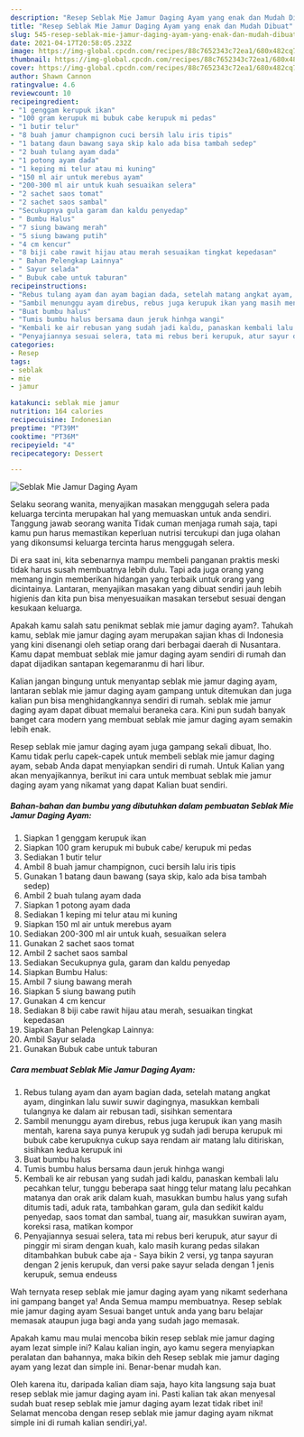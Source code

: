 ```yaml
---
description: "Resep Seblak Mie Jamur Daging Ayam yang enak dan Mudah Dibuat"
title: "Resep Seblak Mie Jamur Daging Ayam yang enak dan Mudah Dibuat"
slug: 545-resep-seblak-mie-jamur-daging-ayam-yang-enak-dan-mudah-dibuat
date: 2021-04-17T20:58:05.232Z
image: https://img-global.cpcdn.com/recipes/88c7652343c72ea1/680x482cq70/seblak-mie-jamur-daging-ayam-foto-resep-utama.jpg
thumbnail: https://img-global.cpcdn.com/recipes/88c7652343c72ea1/680x482cq70/seblak-mie-jamur-daging-ayam-foto-resep-utama.jpg
cover: https://img-global.cpcdn.com/recipes/88c7652343c72ea1/680x482cq70/seblak-mie-jamur-daging-ayam-foto-resep-utama.jpg
author: Shawn Cannon
ratingvalue: 4.6
reviewcount: 10
recipeingredient:
- "1 genggam kerupuk ikan"
- "100 gram kerupuk mi bubuk cabe kerupuk mi pedas"
- "1 butir telur"
- "8 buah jamur champignon cuci bersih lalu iris tipis"
- "1 batang daun bawang saya skip kalo ada bisa tambah sedep"
- "2 buah tulang ayam dada"
- "1 potong ayam dada"
- "1 keping mi telur atau mi kuning"
- "150 ml air untuk merebus ayam"
- "200-300 ml air untuk kuah sesuaikan selera"
- "2 sachet saos tomat"
- "2 sachet saos sambal"
- "Secukupnya gula garam dan kaldu penyedap"
- " Bumbu Halus"
- "7 siung bawang merah"
- "5 siung bawang putih"
- "4 cm kencur"
- "8 biji cabe rawit hijau atau merah sesuaikan tingkat kepedasan"
- " Bahan Pelengkap Lainnya"
- " Sayur selada"
- " Bubuk cabe untuk taburan"
recipeinstructions:
- "Rebus tulang ayam dan ayam bagian dada, setelah matang angkat ayam, dinginkan lalu suwir suwir dagingnya, masukkan kembali tulangnya ke dalam air rebusan tadi, sisihkan sementara"
- "Sambil menunggu ayam direbus, rebus juga kerupuk ikan yang masih mentah, karena saya punya kerupuk yg sudah jadi berupa kerupuk mi bubuk cabe kerupuknya cukup saya rendam air matang lalu ditiriskan, sisihkan kedua kerupuk ini"
- "Buat bumbu halus"
- "Tumis bumbu halus bersama daun jeruk hinhga wangi"
- "Kembali ke air rebusan yang sudah jadi kaldu, panaskan kembali lalu pecahkan telur, tunggu beberapa saat hingg telur matang lalu pecahkan matanya dan orak arik dalam kuah, masukkan bumbu halus yang sufah ditumis tadi, aduk rata, tambahkan garam, gula dan sedikit kaldu penyedap, saos tomat dan sambal, tuang air, masukkan suwiran ayam, koreksi rasa, matikan kompor"
- "Penyajiannya sesuai selera, tata mi rebus beri kerupuk, atur sayur di pinggir mi siram dengan kuah, kalo masih kurang pedas silakan ditambahkan bubuk cabe aja Saya bikin 2 versi, yg tanpa sayuran dengan 2 jenis kerupuk, dan versi pake sayur selada dengan 1 jenis kerupuk, semua endeuss"
categories:
- Resep
tags:
- seblak
- mie
- jamur

katakunci: seblak mie jamur 
nutrition: 164 calories
recipecuisine: Indonesian
preptime: "PT39M"
cooktime: "PT36M"
recipeyield: "4"
recipecategory: Dessert

---
```



![Seblak Mie Jamur Daging Ayam](https://img-global.cpcdn.com/recipes/88c7652343c72ea1/680x482cq70/seblak-mie-jamur-daging-ayam-foto-resep-utama.jpg)

Selaku seorang wanita, menyajikan masakan menggugah selera pada keluarga tercinta merupakan hal yang memuaskan untuk anda sendiri. Tanggung jawab seorang  wanita Tidak cuman menjaga rumah saja, tapi kamu pun harus memastikan keperluan nutrisi tercukupi dan juga olahan yang dikonsumsi keluarga tercinta harus menggugah selera.

Di era  saat ini, kita sebenarnya mampu membeli panganan praktis meski tidak harus susah membuatnya lebih dulu. Tapi ada juga orang yang memang ingin memberikan hidangan yang terbaik untuk orang yang dicintainya. Lantaran, menyajikan masakan yang dibuat sendiri jauh lebih higienis dan kita pun bisa menyesuaikan masakan tersebut sesuai dengan kesukaan keluarga. 



Apakah kamu salah satu penikmat seblak mie jamur daging ayam?. Tahukah kamu, seblak mie jamur daging ayam merupakan sajian khas di Indonesia yang kini disenangi oleh setiap orang dari berbagai daerah di Nusantara. Kamu dapat membuat seblak mie jamur daging ayam sendiri di rumah dan dapat dijadikan santapan kegemaranmu di hari libur.

Kalian jangan bingung untuk menyantap seblak mie jamur daging ayam, lantaran seblak mie jamur daging ayam gampang untuk ditemukan dan juga kalian pun bisa menghidangkannya sendiri di rumah. seblak mie jamur daging ayam dapat dibuat memalui beraneka cara. Kini pun sudah banyak banget cara modern yang membuat seblak mie jamur daging ayam semakin lebih enak.

Resep seblak mie jamur daging ayam juga gampang sekali dibuat, lho. Kamu tidak perlu capek-capek untuk membeli seblak mie jamur daging ayam, sebab Anda dapat menyiapkan sendiri di rumah. Untuk Kalian yang akan menyajikannya, berikut ini cara untuk membuat seblak mie jamur daging ayam yang nikamat yang dapat Kalian buat sendiri.

<!--inarticleads1-->

##### Bahan-bahan dan bumbu yang dibutuhkan dalam pembuatan Seblak Mie Jamur Daging Ayam:

1. Siapkan 1 genggam kerupuk ikan
1. Siapkan 100 gram kerupuk mi bubuk cabe/ kerupuk mi pedas
1. Sediakan 1 butir telur
1. Ambil 8 buah jamur champignon, cuci bersih lalu iris tipis
1. Gunakan 1 batang daun bawang (saya skip, kalo ada bisa tambah sedep)
1. Ambil 2 buah tulang ayam dada
1. Siapkan 1 potong ayam dada
1. Sediakan 1 keping mi telur atau mi kuning
1. Siapkan 150 ml air untuk merebus ayam
1. Sediakan 200-300 ml air untuk kuah, sesuaikan selera
1. Gunakan 2 sachet saos tomat
1. Ambil 2 sachet saos sambal
1. Sediakan Secukupnya gula, garam dan kaldu penyedap
1. Siapkan  Bumbu Halus:
1. Ambil 7 siung bawang merah
1. Siapkan 5 siung bawang putih
1. Gunakan 4 cm kencur
1. Sediakan 8 biji cabe rawit hijau atau merah, sesuaikan tingkat kepedasan
1. Siapkan  Bahan Pelengkap Lainnya:
1. Ambil  Sayur selada
1. Gunakan  Bubuk cabe untuk taburan




<!--inarticleads2-->

##### Cara membuat Seblak Mie Jamur Daging Ayam:

1. Rebus tulang ayam dan ayam bagian dada, setelah matang angkat ayam, dinginkan lalu suwir suwir dagingnya, masukkan kembali tulangnya ke dalam air rebusan tadi, sisihkan sementara
1. Sambil menunggu ayam direbus, rebus juga kerupuk ikan yang masih mentah, karena saya punya kerupuk yg sudah jadi berupa kerupuk mi bubuk cabe kerupuknya cukup saya rendam air matang lalu ditiriskan, sisihkan kedua kerupuk ini
1. Buat bumbu halus
1. Tumis bumbu halus bersama daun jeruk hinhga wangi
1. Kembali ke air rebusan yang sudah jadi kaldu, panaskan kembali lalu pecahkan telur, tunggu beberapa saat hingg telur matang lalu pecahkan matanya dan orak arik dalam kuah, masukkan bumbu halus yang sufah ditumis tadi, aduk rata, tambahkan garam, gula dan sedikit kaldu penyedap, saos tomat dan sambal, tuang air, masukkan suwiran ayam, koreksi rasa, matikan kompor
1. Penyajiannya sesuai selera, tata mi rebus beri kerupuk, atur sayur di pinggir mi siram dengan kuah, kalo masih kurang pedas silakan ditambahkan bubuk cabe aja - Saya bikin 2 versi, yg tanpa sayuran dengan 2 jenis kerupuk, dan versi pake sayur selada dengan 1 jenis kerupuk, semua endeuss




Wah ternyata resep seblak mie jamur daging ayam yang nikamt sederhana ini gampang banget ya! Anda Semua mampu membuatnya. Resep seblak mie jamur daging ayam Sesuai banget untuk anda yang baru belajar memasak ataupun juga bagi anda yang sudah jago memasak.

Apakah kamu mau mulai mencoba bikin resep seblak mie jamur daging ayam lezat simple ini? Kalau kalian ingin, ayo kamu segera menyiapkan peralatan dan bahannya, maka bikin deh Resep seblak mie jamur daging ayam yang lezat dan simple ini. Benar-benar mudah kan. 

Oleh karena itu, daripada kalian diam saja, hayo kita langsung saja buat resep seblak mie jamur daging ayam ini. Pasti kalian tak akan menyesal sudah buat resep seblak mie jamur daging ayam lezat tidak ribet ini! Selamat mencoba dengan resep seblak mie jamur daging ayam nikmat simple ini di rumah kalian sendiri,ya!.

